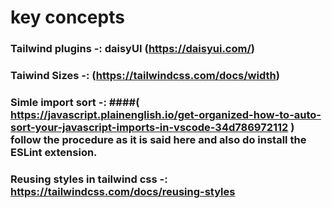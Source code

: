 # key concepts

### Tailwind plugins -: daisyUI (https://daisyui.com/)
### Taiwind Sizes -: (https://tailwindcss.com/docs/width)
### Simle import sort -: ####( https://javascript.plainenglish.io/get-organized-how-to-auto-sort-your-javascript-imports-in-vscode-34d786972112 ) follow the procedure as it is said here and also do install the ESLint extension.

### Reusing styles in tailwind css -: https://tailwindcss.com/docs/reusing-styles